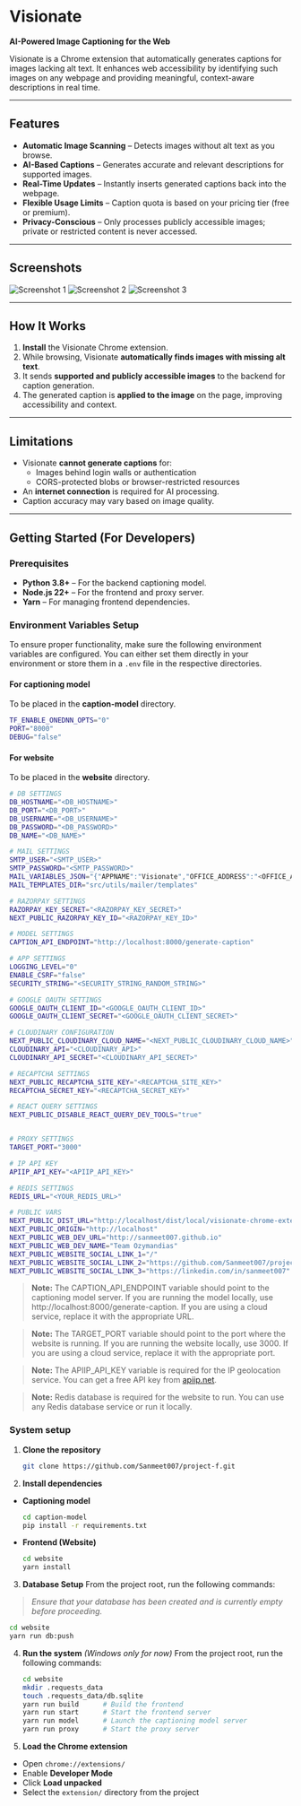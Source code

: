 # Visionate  
**AI-Powered Image Captioning for the Web**

Visionate is a Chrome extension that automatically generates captions for images lacking alt text. It enhances web accessibility by identifying such images on any webpage and providing meaningful, context-aware descriptions in real time.

---

## Features

- **Automatic Image Scanning** – Detects images without alt text as you browse.
- **AI-Based Captions** – Generates accurate and relevant descriptions for supported images.
- **Real-Time Updates** – Instantly inserts generated captions back into the webpage.
- **Flexible Usage Limits** – Caption quota is based on your pricing tier (free or premium).
- **Privacy-Conscious** – Only processes publicly accessible images; private or restricted content is never accessed.

---
## Screenshots

![Screenshot 1](https://sanmeet007.github.io/public/visionate/screenshot-1.png)
![Screenshot 2](https://sanmeet007.github.io/public/visionate/screenshot-2.png)
![Screenshot 3](https://sanmeet007.github.io/public/visionate/screenshot-3.png)

---

## How It Works

1. **Install** the Visionate Chrome extension.
2. While browsing, Visionate **automatically finds images with missing alt text**.
3. It sends **supported and publicly accessible images** to the backend for caption generation.
4. The generated caption is **applied to the image** on the page, improving accessibility and context.

---

## Limitations

- Visionate **cannot generate captions** for:
  - Images behind login walls or authentication
  - CORS-protected blobs or browser-restricted resources
- An **internet connection** is required for AI processing.
- Caption accuracy may vary based on image quality.

---

## Getting Started (For Developers)

### Prerequisites
- **Python 3.8+** – For the backend captioning model.
- **Node.js 22+** – For the frontend and proxy server.
- **Yarn** – For managing frontend dependencies.

### Environment Variables Setup

To ensure proper functionality, make sure the following environment variables are configured. You can either set them directly in your environment or store them in a `.env` file in the respective directories.


#### For captioning model
To be placed in the **caption-model** directory.

```bash
TF_ENABLE_ONEDNN_OPTS="0"
PORT="8000"
DEBUG="false"
```

#### For website
To be placed in the **website** directory.

```bash
# DB SETTINGS
DB_HOSTNAME="<DB_HOSTNAME>"
DB_PORT="<DB_PORT>"
DB_USERNAME="<DB_USERNAME>"
DB_PASSWORD="<DB_PASSWORD>"
DB_NAME="<DB_NAME>"

# MAIL SETTINGS
SMTP_USER="<SMTP_USER>"
SMTP_PASSWORD="<SMTP_PASSWORD>"
MAIL_VARIABLES_JSON="{"APPNAME":"Visionate","OFFICE_ADDRESS":"<OFFICE_ADDRESS>","WEBSITE_URL":"http://localhost","SOCIAL_LINKS":{"GITHUB":"<GITHUB_URL>","YOUTUBE":"<YOUTUBE_URL>","LINKEDIN":"<LINKEDIN_URL>","FACEBOOK":"<FACEBOOK_URL>"},"ABOUT_US":"http://localhost/about","CONTACT_US":"http://localhost/support","SUPPORT_EMAIL":"<SUPPORT_EMAIL>"}"
MAIL_TEMPLATES_DIR="src/utils/mailer/templates"

# RAZORPAY SETTINGS
RAZORPAY_KEY_SECRET="<RAZORPAY_KEY_SECRET>"
NEXT_PUBLIC_RAZORPAY_KEY_ID="<RAZORPAY_KEY_ID>"

# MODEL SETTINGS
CAPTION_API_ENDPOINT="http://localhost:8000/generate-caption"

# APP SETTINGS
LOGGING_LEVEL="0"
ENABLE_CSRF="false"
SECURITY_STRING="<SECURITY_STRING_RANDOM_STRING>"

# GOOGLE OAUTH SETTINGS
GOOGLE_OAUTH_CLIENT_ID="<GOOGLE_OAUTH_CLIENT_ID>"
GOOGLE_OAUTH_CLIENT_SECRET="<GOOGLE_OAUTH_CLIENT_SECRET>"

# CLOUDINARY CONFIGURATION
NEXT_PUBLIC_CLOUDINARY_CLOUD_NAME="<NEXT_PUBLIC_CLOUDINARY_CLOUD_NAME>"
CLOUDINARY_API="<CLOUDINARY_API>"
CLOUDINARY_API_SECRET="<CLOUDINARY_API_SECRET>"

# RECAPTCHA SETTINGS
NEXT_PUBLIC_RECAPTCHA_SITE_KEY="<RECAPTCHA_SITE_KEY>"
RECAPTCHA_SECRET_KEY="<RECAPTCHA_SECRET_KEY>"

# REACT QUERY SETTINGS
NEXT_PUBLIC_DISABLE_REACT_QUERY_DEV_TOOLS="true"


# PROXY SETTINGS 
TARGET_PORT="3000"

# IP API KEY
APIIP_API_KEY="<APIIP_API_KEY>"

# REDIS SETTINGS
REDIS_URL="<YOUR_REDIS_URL>"

# PUBLIC VARS
NEXT_PUBLIC_DIST_URL="http://localhost/dist/local/visionate-chrome-extension.crx"
NEXT_PUBLIC_ORIGIN="http://localhost"
NEXT_PUBLIC_WEB_DEV_URL="http://sanmeet007.github.io"
NEXT_PUBLIC_WEB_DEV_NAME="Team Ozymandias"
NEXT_PUBLIC_WEBSITE_SOCIAL_LINK_1="/"
NEXT_PUBLIC_WEBSITE_SOCIAL_LINK_2="https://github.com/Sanmeet007/project-f"
NEXT_PUBLIC_WEBSITE_SOCIAL_LINK_3="https://linkedin.com/in/sanmeet007"
```


> **Note:** The CAPTION_API_ENDPOINT variable should point to the captioning model server. If you are running the model locally, use http://localhost:8000/generate-caption. If you are using a cloud service, replace it with the appropriate URL.

> **Note:** The TARGET_PORT variable should point to the port where the website is running. If you are running the website locally, use 3000. If you are using a cloud service, replace it with the appropriate port.

> **Note:** The APIIP_API_KEY variable is required for the IP geolocation service. You can get a free API key from [apiip.net](https://apiip.net/).

>**Note:** Redis database is required for the website to run. You can use any Redis database service or run it locally.


### System setup
1. **Clone the repository**

   ```bash
   git clone https://github.com/Sanmeet007/project-f.git
   ```

2. **Install dependencies**

* **Captioning model**

  ```bash
  cd caption-model
  pip install -r requirements.txt
  ```

* **Frontend (Website)**

  ```bash
  cd website
  yarn install
  ```

3. **Database Setup** 
  From the project root, run the following commands: 
  > _Ensure that your database has been created and is currently empty before proceeding._
   ```bash
   cd website
   yarn run db:push
   ```
   

4. **Run the system** *(Windows only for now)*
   From the project root, run the following commands:

   ```bash
   cd website
   mkdir .requests_data
   touch .requests_data/db.sqlite
   yarn run build      # Build the frontend
   yarn run start      # Start the frontend server
   yarn run model      # Launch the captioning model server
   yarn run proxy      # Start the proxy server
   ```

5. **Load the Chrome extension**

* Open `chrome://extensions/`
* Enable **Developer Mode**
* Click **Load unpacked**
* Select the `extension/` directory from the project
